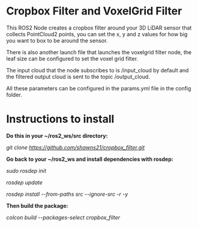 # Cropbox Filter and VoxelGrid Filter

This ROS2 Node creates a cropbox filter around your 3D LiDAR sensor that collects PointCloud2 points, you can set the x, y and z values for how big you want to box to be around the sensor. 

There is also another launch file that launches the voxelgrid filter node, the leaf size can be configured to set the voxel grid filter. 

The input cloud that the node subscribes to is /input_cloud by default and the filtered output cloud is sent to the topic /output_cloud. 

All these parameters can be configured in the params.yml file in the config folder.

# Instructions to install

**Do this in your ~/ros2_ws/src directory:**

_git clone https://github.com/shawns21/cropbox_filter.git_

**Go back to your ~/ros2_ws and install dependencies with rosdep:**

_sudo rosdep init_

_rosdep update_

_rosdep install --from-paths src --ignore-src -r -y_

**Then build the package:**

_colcon build --packages-select cropbox_filter_
